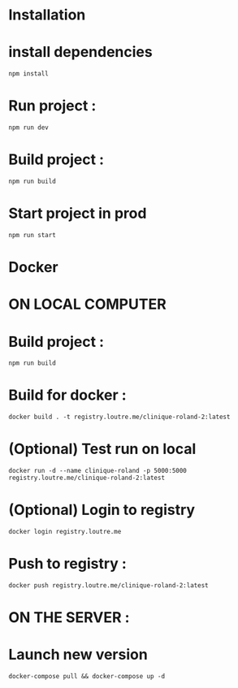 ##
# Installation
##

# install dependencies
    npm install

# Run project :
    npm run dev

# Build project :
    npm run build

# Start project in prod
    npm run start


##
# Docker
##

# ON LOCAL COMPUTER
# Build project :
    npm run build
# Build for docker :
    docker build . -t registry.loutre.me/clinique-roland-2:latest
# (Optional) Test run on local 
    docker run -d --name clinique-roland -p 5000:5000 registry.loutre.me/clinique-roland-2:latest
# (Optional) Login to registry
    docker login registry.loutre.me
# Push to registry :
    docker push registry.loutre.me/clinique-roland-2:latest


# ON THE SERVER :
# Launch new version 
    docker-compose pull && docker-compose up -d